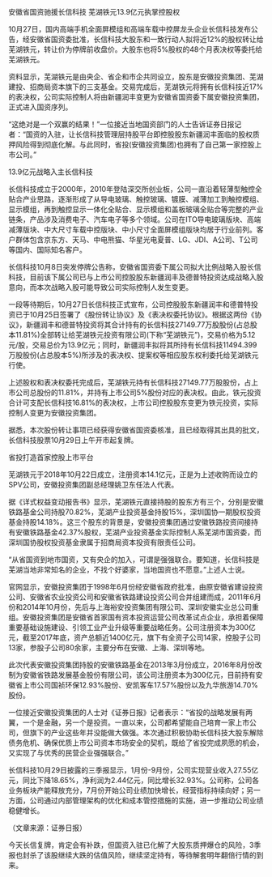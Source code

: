 安徽省国资驰援长信科技 芜湖铁元13.9亿元执掌控股权

10月27日，国内高端手机全面屏模组和高端车载中控屏龙头企业长信科技发布公告，经安徽省国资委批准，长信科技大股东和一致行动人拟将近12%的股权转让给芜湖铁元，转让价为停牌前收盘价。大股东也将5%股权的48个月表决权等委托给芜湖铁元。

资料显示，芜湖铁元是由央企、省企和市企共同设立，股东是安徽投资集团、芜湖建投、招商局资本旗下的三支基金。交易完成后，芜湖铁元将拥有长信科技近17%的表决权，公司实际控制人将由新疆润丰变更为安徽省国资委下属安徽投资集团，正式进入国资序列。

“这绝对是一个双赢的结果！”一位接近当地国资部门的人士告诉证券日报记者：“国资的入驻，让长信科技管理层持股平台即控股股东新疆润丰面临的股权质押风险得到彻底化解。与此同时，省投(安徽投资集团)也拥有了自己第一家控股上市公司。”

13.9亿元战略入主长信科技

长信科技成立于2000年，2010年登陆深交所创业板，公司一直沿着轻薄型触控全贴合产业思路，逐渐形成了从导电玻璃、触控玻璃、镀膜、减薄加工到触控模组、显示模组，再到触控显示一体化全贴合、显示模组和盖板玻璃全贴合等完整的产业链条，产品涉及消费电子、汽车电子等多个领域。公司在ITO导电玻璃版块、高端减薄版块、中大尺寸车载中控版块、中小尺寸全面屏模组版块均居于行业前列。客户群体包含京东方、天马、中电熊猫、华星光电夏普、LG、JDI、A公司、T公司等国内、国际知名客户。

长信科技10月8日突发停牌公告称，安徽省国资委下属公司拟大比例战略入股长信科技，目前该下属公司已与上市公司控股股东新疆润丰及德普特投资达成战略入股意向，而本次战略入股可能导致公司实际控制人发生变更。

一段等待期后，10月27日长信科技正式宣布，公司控股股东新疆润丰和德普特投资已于10月25日签署了《股份转让协议》及《表决权委托协议》。根据这两份《协议》，新疆润丰和德普特投资将其合计持有的长信科技27149.77万股股份(占总股本11.81%)全部转让给芜湖铁元投资有限公司(下称“芜湖铁元”)，交易价格为5.12元/股，交易总价为13.9亿元；同时，新疆润丰拟将其所持有长信科技11494.399万股股份(占总股本5%)所涉及的表决权、提案权等相应股东权利委托给芜湖铁元行使。

上述股权和表决权委托完成后，芜湖铁元持有长信科技27149.77万股股份，占上市公司总股份的11.81%，并持有上市公司5%股份对应的表决权。由此，铁元投资合计可支配长信科技16.81%的表决权，上市公司控股股东变更为铁元投资，实际控制人变更为安徽投资集团。

据悉，本次股份转让事项已经获得安徽省国资委核准，且已经取得其出具的批文，长信科技股票10月29日上午开市起复牌。

省投打造首家控股上市平台

芜湖铁元于2018年10月22日成立，注册资本14.1亿元，正是为上述收购而设立的SPV公司，安徽投资集团副总经理姚卫东任法人代表。

据《详式权益变动报告书》显示，芜湖铁元直接持股的股东方有三个，分别是安徽铁路基金公司持股70.82%，芜湖产业投资基金持股15%，深圳国协一期股权投资基金持股14.18%。这三个股东的背景是，安徽投资集团通过安徽铁路投资间接持有安徽铁路基金42.37%股权，芜湖产业投资基金实际控制人系芜湖市国资委，而深圳国协股权投资基金隶属于招商局资本投资有限责任公司。

“从省国资到地市国资，又有央企的加入，可谓是强强联合。要知道，长信科技是芜湖当地非常知名的企业，不找个好婆家，当地国资也不愿意。”上述人士说。

官网显示，安徽投资集团于1998年6月份经安徽省政府批准，由原安徽省建设投资公司、安徽省农业投资公司和安徽省铁路建设投资公司合并组建而成，2011年6月份和2014年10月份，先后与上海裕安投资集团有限公司、深圳安徽实业总公司重组。安徽投资集团是安徽省首家国有资本投资运营公司改革试点企业，承担着保障重要基础设施建设、引领工业产业升级等重要战略任务。公司注册资本为300亿元，截至2017年底，资产总额近1400亿元，旗下有全资子公司14家，控股子公司13家，参股子公司80余家，主要分布在安徽、上海、深圳等地。

此次代表安徽投资集团持股的安徽铁路基金在2013年3月份成立，2016年8月份改制为安徽省铁路发展基金股份有限公司，该公司注册资本为300亿元，目前持有安徽省上市公司国祯环保12.93%股份、安凯客车17.57%股份以及九华旅游14.70%股份。

一位接近安徽投资集团的人士对《证券日报》记者表示：“省投的战略发展有两翼，一个是金融，另一个是投资。一直以来，公司都希望能自己培育一家上市公司，但旗下的产业这些年并没能做大做强。本次通过积极协助长信科技大股东解除债务危机、确保优质上市公司资本市场安全的契机，既给了省投完成夙愿的机会，又实现了与优秀的民营企业强强联合。”

长信科技10月29日披露的三季报显示，1月份-9月份，公司实现营业收入27.55亿元，同比下降18.65%，净利润为2.44亿元，同比增长32.93%。公司称，公司各业务板块产能释放充分，7月份开始公司业绩加快增长，经营指标持续向好；另一方面，公司通过内部管理架构的优化和成本管控措施的实施，进一步推动公司业绩稳健增长。

（文章来源：证券日报）

今天长信复牌，肯定会有补跌，但国资入驻已化解了大股东质押爆仓的风险，3季报也封杀了该股继续大跌的估值风险，继续坚定持有，等待解套明年翻倍行情的到来。